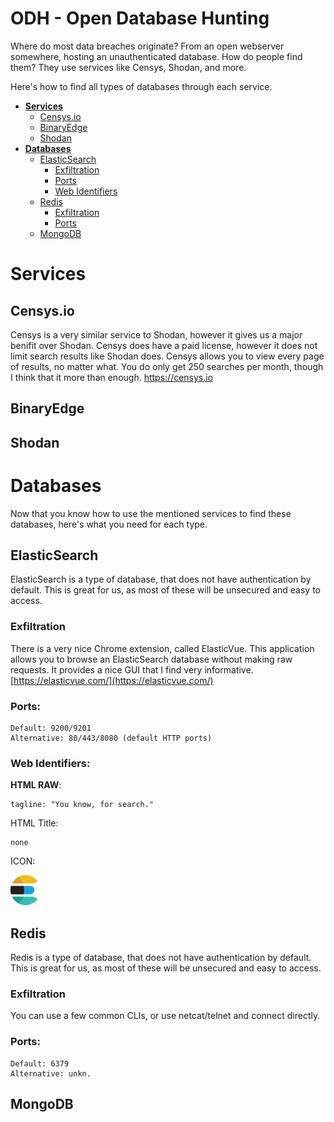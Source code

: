 # ODH - Open Database Hunting
Where do most data breaches originate? From an open webserver somewhere, hosting an unauthenticated database. How do people find them? They use services like Censys, Shodan, and more. 

Here's how to find all types of databases through each service.

- **[Services](#services)**
  - [Censys.io](#censysio)
  - [BinaryEdge](#binaryedge)
  - [Shodan](#shodan)
- **[Databases](#databases)**
  - [ElasticSearch](#elasticsearch)
      - [Exfiltration](#exfiltration)
      - [Ports](#ports) 
      - [Web Identifiers](#webidentifiers)
  - [Redis](#redis)
      - [Exfiltration](#exfiltration-1)
      - [Ports](#ports-1)
  - [MongoDB](#mongodb)

# Services
## Censys.io
Censys is a very similar service to Shodan, however it gives us a major benifit over Shodan. Censys does have a paid license, however it does not limit search results like Shodan does. Censys allows you to view every page of results, no matter what. You do only get 250 searches per month, though I think that it more than enough.
https://censys.io
## BinaryEdge
## Shodan
# Databases
Now that you know how to use the mentioned services to find these databases, here's what you need for each type. 
## ElasticSearch
ElasticSearch is a type of database, that does not have authentication by default. This is great for us, as most of these will be unsecured and easy to access.

### Exfiltration
There is a very nice Chrome extension, called ElasticVue. This application allows you to browse an ElasticSearch database without making raw requests. It provides a nice GUI that I find very informative. 
[https://elasticvue.com/](https://elasticvue.com/)

### Ports:
```
Default: 9200/9201
Alternative: 80/443/8080 (default HTTP ports)
```
### Web Identifiers:

**HTML RAW**: 
```
tagline: "You know, for search."
```

HTML Title:
```
none
```

ICON: 

![](icons/elasticsearch/favicon.ico "ElasticSearch Favicon")

## Redis
Redis is a type of database, that does not have authentication by default. This is great for us, as most of these will be unsecured and easy to access.

### Exfiltration
You can use a few common CLIs, or use netcat/telnet and connect directly.

### Ports:
```
Default: 6379
Alternative: unkn.
```

## MongoDB
